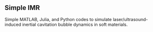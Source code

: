 ## Simple IMR

Simple MATLAB, Julia, and Python codes to simulate laser/ultrasound-induced inertial cavitation bubble dynamics in soft materials.
